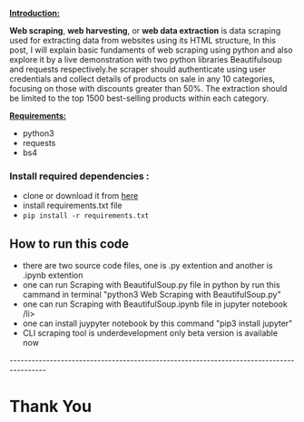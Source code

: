 
<span style="text-decoration: underline;"><strong>Introduction:</strong></span>

<b>Web scraping</b>, <b>web harvesting</b>, or <b>web data extraction</b> is data scraping used for extracting data from websites using its HTML structure, In this post, I will explain basic fundaments of web scraping using python and also explore it by a live demonstration with two python libraries Beautifulsoup and requests respectively.he scraper should authenticate using user credentials and collect details of products on sale in any 10 categories, focusing on those with discounts greater than 50%. The extraction should be limited to the top 1500 best-selling products within each category.

<span style="text-decoration: underline;"><strong>Requirements:</strong></span>
<ul>
	<li>python3</li>
	<li>requests</li>
	<li>bs4</li>
</ul>
<h3>Install required dependencies :</h3>
<ul>
	<li>clone or download it from <a href="https://github.com/rajat4665/web-scraping-with-python" target="_blank" rel="noopener">here</a></li>
	<li>install requirements.txt file</li>
	<li><code>pip install -r requirements.txt</code></li>

 </ul>

<h2> How to run this code</h2>
<ul>
	<li>there are two source code files, one is .py extention and another is .ipynb extention</li>
	<li>one can run Scraping with BeautifulSoup.py file in python by run this cammand in terminal "python3 Web Scraping with BeautifulSoup.py"</li>
	<li>one can run Scraping with BeautifulSoup.ipynb file in jupyter notebook /li>
	<li>one can install juypyter notebook by this command "pip3 install jupyter"</li>
	<li> CLI scraping tool is underdevelopment only beta version  is available now </li>
</ul>
----------------------------------------------------------------------------------------
<h1>Thank You</h1>
